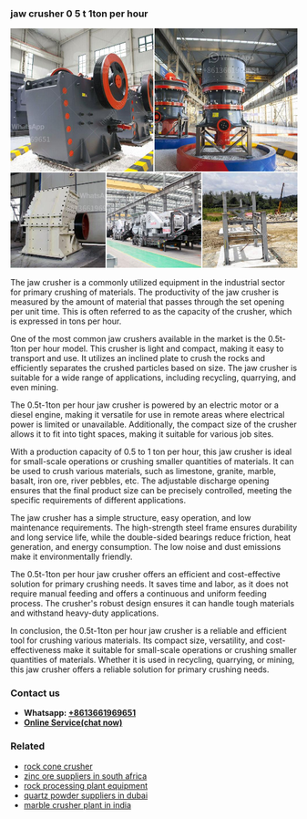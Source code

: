<h3>jaw crusher 0 5 t 1ton per hour</h3><img src='1708586969.jpg' alt=''><p>The jaw crusher is a commonly utilized equipment in the industrial sector for primary crushing of materials. The productivity of the jaw crusher is measured by the amount of material that passes through the set opening per unit time. This is often referred to as the capacity of the crusher, which is expressed in tons per hour.</p><p>One of the most common jaw crushers available in the market is the 0.5t-1ton per hour model. This crusher is light and compact, making it easy to transport and use. It utilizes an inclined plate to crush the rocks and efficiently separates the crushed particles based on size. The jaw crusher is suitable for a wide range of applications, including recycling, quarrying, and even mining.</p><p>The 0.5t-1ton per hour jaw crusher is powered by an electric motor or a diesel engine, making it versatile for use in remote areas where electrical power is limited or unavailable. Additionally, the compact size of the crusher allows it to fit into tight spaces, making it suitable for various job sites. </p><p>With a production capacity of 0.5 to 1 ton per hour, this jaw crusher is ideal for small-scale operations or crushing smaller quantities of materials. It can be used to crush various materials, such as limestone, granite, marble, basalt, iron ore, river pebbles, etc. The adjustable discharge opening ensures that the final product size can be precisely controlled, meeting the specific requirements of different applications.</p><p>The jaw crusher has a simple structure, easy operation, and low maintenance requirements. The high-strength steel frame ensures durability and long service life, while the double-sided bearings reduce friction, heat generation, and energy consumption. The low noise and dust emissions make it environmentally friendly.</p><p>The 0.5t-1ton per hour jaw crusher offers an efficient and cost-effective solution for primary crushing needs. It saves time and labor, as it does not require manual feeding and offers a continuous and uniform feeding process. The crusher's robust design ensures it can handle tough materials and withstand heavy-duty applications. </p><p>In conclusion, the 0.5t-1ton per hour jaw crusher is a reliable and efficient tool for crushing various materials. Its compact size, versatility, and cost-effectiveness make it suitable for small-scale operations or crushing smaller quantities of materials. Whether it is used in recycling, quarrying, or mining, this jaw crusher offers a reliable solution for primary crushing needs.</p><h3>Contact us</h3><ul><li><strong>Whatsapp:&nbsp;<a href="https://wa.me/8613661969651">+8613661969651</a></strong></li><li><a href="https://swt.shibang-china.com/?git&amp;zhl&amp;jaw crusher 0 5 t 1ton per hour"><strong>Online Service(chat now)</strong></a></li></ul><h3>Related</h3><ul><li><a href='rock cone crusher.md'>rock cone crusher</a></li><li><a href='zinc ore suppliers in south africa.md'>zinc ore suppliers in south africa</a></li><li><a href='rock processing plant equipment.md'>rock processing plant equipment</a></li><li><a href='quartz powder suppliers in dubai.md'>quartz powder suppliers in dubai</a></li><li><a href='marble crusher plant in india.md'>marble crusher plant in india</a></li></ul>